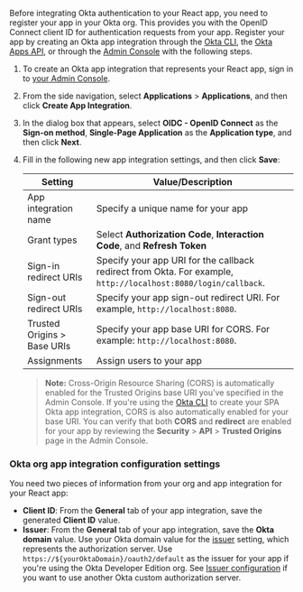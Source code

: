 Before integrating Okta authentication to your React app, you need to register your app in your Okta org. This provides you with the OpenID Connect client ID for authentication requests from your app. Register your app by creating an Okta app integration through the [Okta CLI](https://cli.okta.com/), the [Okta Apps API](/docs/reference/api/apps/), or through the [Admin Console](/docs/guides/quickstart/website/main/#using-the-admin-console) with the following steps.

1. To create an Okta app integration that represents your React app, sign in to [your Admin Console](https://login.okta.com).
2. From the side navigation, select **Applications** > **Applications**, and then click **Create App Integration**.
3. In the dialog box that appears, select **OIDC - OpenID Connect** as the **Sign-on method**, **Single-Page Application** as the **Application type**, and then click **Next**.
4. Fill in the following new app integration settings, and then click **Save**:

    | Setting                | Value/Description                                    |
    | -------------------    | ---------------------------------------------------  |
    | App integration name   | Specify a unique name for your app                  |
    | Grant types            | Select **Authorization Code**, **Interaction Code**, and  **Refresh Token** |
    | Sign-in redirect URIs  | Specify your app URI for the callback redirect from Okta. For example, `http://localhost:8080/login/callback`. |
    | Sign-out redirect URIs | Specify your app sign-out redirect URI. For example, `http://localhost:8080`. |
    | Trusted Origins > Base URIs | Specify your app base URI for CORS. For example: `http://localhost:8080`.|
    | Assignments   | Assign users to your app                                |

    > **Note:** Cross-Origin Resource Sharing (CORS) is automatically enabled for the Trusted Origins base URI you've specified in the Admin Console. If you're using the [Okta CLI](https://cli.okta.com/manual/apps/create/) to create your SPA Okta app integration, CORS is also automatically enabled for your base URI. You can verify that both **CORS** and **redirect** are enabled for your app by reviewing the **Security** > **API** > **Trusted Origins** page in the Admin Console.

### Okta org app integration configuration settings

You need two pieces of information from your org and app integration for your React app:

* **Client ID**: From the **General** tab of your app integration, save the generated **Client ID** value.
* **Issuer**: From the **General** tab of your app integration, save the **Okta domain** value. Use your Okta domain value for the [issuer](/docs/guides/oie-embedded-common-download-setup-app/nodejs/main/#issuer) setting, which represents the authorization server. Use `https://${yourOktaDomain}/oauth2/default` as the issuer for your app if you're using the Okta Developer Edition org. See [Issuer configuration](/docs/guides/oie-embedded-common-download-setup-app/nodejs/main/#issuer) if you want to use another Okta custom authorization server.
